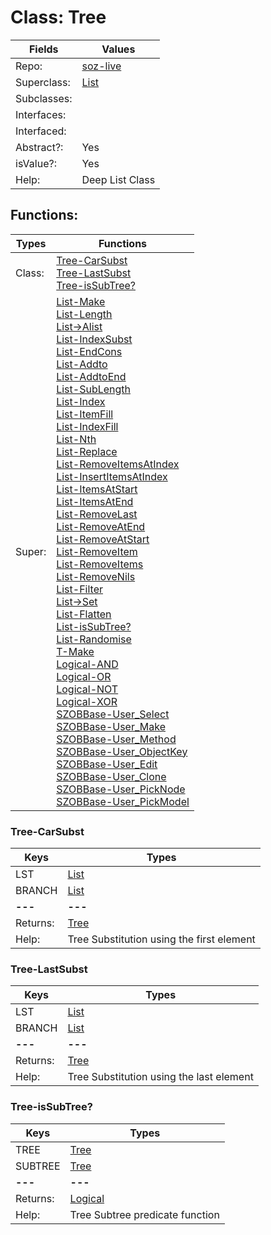 
# Class:	Tree

| Fields | Values |
| --------- | --------- |
| Repo: | [soz-live](/repos/soz-live.html) |
| Superclass: | [List](List.html) |
| Subclasses: |  |
| Interfaces: |  |
| Interfaced: |  |
| Abstract?: | Yes |
| isValue?: | Yes |
| Help: | Deep List Class |


## Functions:

| Types | Functions |
| --------- | --------- |
| Class: | [Tree-CarSubst](#Tree-CarSubst) <br> [Tree-LastSubst](#Tree-LastSubst) <br> [Tree-isSubTree?](#Tree-isSubTree?) |
| Super: | [List-Make](List.html) <br> [List-Length](List.html) <br> [List->Alist](List.html) <br> [List-IndexSubst](List.html) <br> [List-EndCons](List.html) <br> [List-Addto](List.html) <br> [List-AddtoEnd](List.html) <br> [List-SubLength](List.html) <br> [List-Index](List.html) <br> [List-ItemFill](List.html) <br> [List-IndexFill](List.html) <br> [List-Nth](List.html) <br> [List-Replace](List.html) <br> [List-RemoveItemsAtIndex](List.html) <br> [List-InsertItemsAtIndex](List.html) <br> [List-ItemsAtStart](List.html) <br> [List-ItemsAtEnd](List.html) <br> [List-RemoveLast](List.html) <br> [List-RemoveAtEnd](List.html) <br> [List-RemoveAtStart](List.html) <br> [List-RemoveItem](List.html) <br> [List-RemoveItems](List.html) <br> [List-RemoveNils](List.html) <br> [List-Filter](List.html) <br> [List->Set](List.html) <br> [List-Flatten](List.html) <br> [List-isSubTree?](List.html) <br> [List-Randomise](List.html) <br> [T-Make](T.html) <br> [Logical-AND](Logical.html) <br> [Logical-OR](Logical.html) <br> [Logical-NOT](Logical.html) <br> [Logical-XOR](Logical.html) <br> [SZOBBase-User_Select](SZOBBase.html) <br> [SZOBBase-User_Make](SZOBBase.html) <br> [SZOBBase-User_Method](SZOBBase.html) <br> [SZOBBase-User_ObjectKey](SZOBBase.html) <br> [SZOBBase-User_Edit](SZOBBase.html) <br> [SZOBBase-User_Clone](SZOBBase.html) <br> [SZOBBase-User_PickNode](SZOBBase.html) <br> [SZOBBase-User_PickModel](SZOBBase.html) |


### Tree-CarSubst

| Keys | Types |
| --------- | --------- |
| LST | [List](List.html) |
| BRANCH | [List](List.html) |
| **---** | **---** |
| Returns: | [Tree](Tree.html) |
| Help: | Tree Substitution using the first element |

### Tree-LastSubst

| Keys | Types |
| --------- | --------- |
| LST | [List](List.html) |
| BRANCH | [List](List.html) |
| **---** | **---** |
| Returns: | [Tree](Tree.html) |
| Help: | Tree Substitution using the last element |

### Tree-isSubTree?

| Keys | Types |
| --------- | --------- |
| TREE | [Tree](Tree.html) |
| SUBTREE | [Tree](Tree.html) |
| **---** | **---** |
| Returns: | [Logical](Logical.html) |
| Help: | Tree Subtree predicate function |

